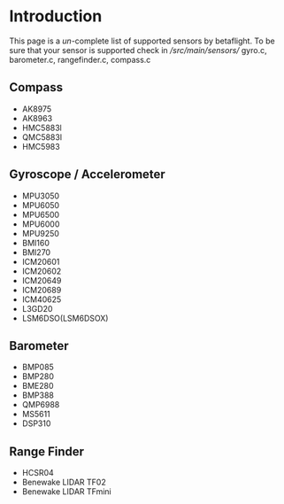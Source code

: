 # Introduction

This page is a _un_-complete list of supported sensors by betaflight. To be sure that your sensor is supported check in _/src/main/sensors/_ gyro.c, barometer.c, rangefinder.c, compass.c 

## Compass
* AK8975
* AK8963
* HMC5883l
* QMC5883l
* HMC5983

## Gyroscope / Accelerometer
* MPU3050
* MPU6050
* MPU6500
* MPU6000
* MPU9250
* BMI160
* BMI270
* ICM20601
* ICM20602
* ICM20649
* ICM20689
* ICM40625
* L3GD20
* LSM6DSO(LSM6DSOX)

## Barometer
* BMP085
* BMP280
* BME280
* BMP388
* QMP6988
* MS5611
* DSP310

## Range Finder
* HCSR04
* Benewake LIDAR TF02
* Benewake LIDAR TFmini
